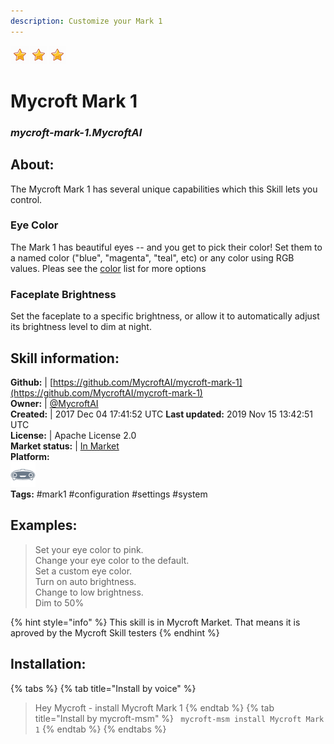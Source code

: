 ```yaml
---    
description: Customize your Mark 1  
---    
```

![](../.gitbook/assets/star.png)![](../.gitbook/assets/star.png)![](../.gitbook/assets/star.png)  
# Mycroft Mark 1  
### _mycroft-mark-1.MycroftAI_  
## About:  
The Mycroft Mark 1 has several unique capabilities which this Skill lets you control.

### Eye Color
The Mark 1 has beautiful eyes -- and you get to pick their color!  Set them to
a named color ("blue", "magenta", "teal", etc) or any color using RGB values.
Pleas see the [color](https://github.com/MycroftAI/mycroft-mark-1/blob/dev/dialog/en-us/colors.value)
list for more options

###  Faceplate Brightness
Set the faceplate to a specific brightness, or allow it to automatically adjust
its brightness level to dim at night.

## Skill information:  
**Github:** | [https://github.com/MycroftAI/mycroft-mark-1](https://github.com/MycroftAI/mycroft-mark-1)  
**Owner:** | [@MycroftAI](https://github.com/MycroftAI)  
**Created:** | 2017 Dec 04 17:41:52 UTC  **Last updated:** 2019 Nov 15 13:42:51 UTC  
**License:** | Apache License 2.0  
**Market status:** | [In Market](https://market.mycroft.ai/skill/mycroft-mark-1)  
**Platform:**  
 ![](../.gitbook/assets/mark-1-icon.png)   
**Tags:** \#mark1 \#configuration \#settings \#system   
## Examples:  
> Set your eye color to pink.  
> Change your eye color to the default.  
> Set a custom eye color.  
> Turn on auto brightness.  
> Change to low brightness.  
> Dim to 50%  
  
{% hint style="info" %}
This skill is in Mycroft Market. That means it is aproved by the Mycroft Skill testers
{% endhint %}
    
## Installation:  
{% tabs %}
{% tab title="Install by voice" %}
> Hey Mycroft - install Mycroft Mark 1
{% endtab %}
  {% tab title="Install by mycroft-msm" %}
``` mycroft-msm install Mycroft Mark 1```
{% endtab %}
  {% endtabs %}
  